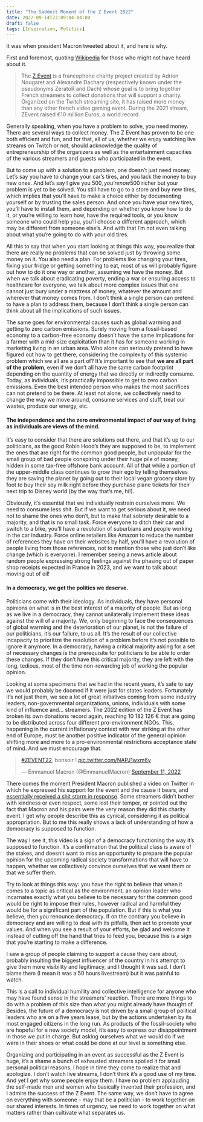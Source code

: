 ```yaml
---
title: "The Saddest Moment of the Z Event 2022"
date: 2022-09-14T23:09:04-04:00
draft: false
tags: [Inspiration, Politics]
---
```

It was when president Macron tweeted about it, and here is why.

First and foremost, quoting [Wikipedia](https://en.wikipedia.org/wiki/Z_Event) for those who might not have heard about it.

> The [Z Event](https://zevent.fr/) is a francophone charity project created by Adrien Nougaret and Alexandre Dachary (respectively known under the pseudonyms ZeratoR and Dach) whose goal is to bring together French streamers to collect donations that will support a charity. Organized on the Twitch streaming site, it has raised more money than any other french video gaming event. During the 2021 stream, ZEvent raised €10 million Euros, a world record.

Generally speaking, when you have a problem to solve, you need money.
There are several ways to collect money.
The Z Event has proven to be one both efficient and fun, and for that, all of us, whether we enjoy watching live streams on Twitch or not, should acknowledge the quality of entrepreneurship of the organizers as well as the entertainment capacities of the various streamers and guests who participated in the event.

But to come up with a solution to a problem, one doesn’t just need money.
Let’s say you have to change your car’s tires, and you lack the money to buy new ones.
And let’s say I give you 500$, you’re now 500$ richer but your problem is yet to be solved.
You still have to go to a store and buy new tires, which implies that you’ll have to make a choice either by documenting yourself or by trusting the sales person.
And once you have your new tires, you’ll have to install them, and depending on whether you know how to do it, or you’re willing to learn how, have the required tools, or you know someone who could help you, you’ll choose a different approach, which may be different from someone else’s.
And with that I’m not even talking about what you’re going to do with your old tires.

All this to say that when you start looking at things this way, you realize that there are really no problems that can be solved just by throwing some money on it.
You also need a plan.
For problems like changing your tires, fixing your fridge or getting something to eat, most of us will probably figure out how to do it one way or another, assuming we have the money.
But when we talk about eradicating poverty, ending a war or ensuring access to healthcare for everyone, we talk about more complex issues that one cannot just bury under a mattress of money, whatever the amount and wherever that money comes from.
I don’t think a single person can pretend to have a plan to address them, because I don’t think a single person can think about all the implications of such issues.

The same goes for environmental causes such as global warming and getting to zero carbon emissions.
Surely moving from a fossil-based economy to a carbon-free economy doesn’t have the same implications for a farmer with a mid-size exploitation than it has for someone working in marketing living in an urban area.
Who alone can seriously pretend to have figured out how to get there, considering the complexity of this systemic problem which we all are a part of?
It’s important to see that **we are all part of the problem**, even if we don’t all have the same carbon footprint depending on the quantity of energy that we directly or indirectly consume.
Today, as individuals, it’s practically impossible to get to zero carbon emissions.
Even the best intended person who makes the most sacrifices can not pretend to be there.
At least not alone, we collectively need to change the way we move around, consume services and stuff, treat our wastes, produce our energy, etc.

#### The independence and the zero environmental impact of our way of living as individuals are views of the mind.

It’s easy to consider that there are solutions out there, and that it’s up to our politicians, as the good Robin Hood’s they are supposed to be, to implement the ones that are right for the common good people, but unpopular for the small group of bad people conspiring under their huge pile of money, hidden in some tax-free offshore bank account.
All of that while a portion of the upper-middle class continues to grow their ego by telling themselves they are saving the planet by going out to their local vegan grocery store by foot to buy their soy milk right before they purchase plane tickets for their next trip to Disney world (by the way that’s me, hi!).

Obviously, it’s essential that we individually restrain ourselves more.
We need to consume less shit.
But if we want to get serious about it, we need not to shame the ones who don’t, but to make that sobriety desirable to a majority, and that is no small task.
Force everyone to ditch their car and switch to a bike, you’ll have a revolution of suburbians and people working in the car industry.
Force online retailers like Amazon to reduce the number of references they have on their websites by half, you’ll have a revolution of people living from those references, not to mention those who just don’t like change (which is everyone).
I remember seeing a news article about random people expressing strong feelings against the phasing out of paper shop receipts expected in France in 2023, and we want to talk about moving out of oil!

#### In a democracy, we get the politics we deserve.

Politicians come with their ideology.
As individuals, they have personal opinions on what is in the best interest of a majority of people.
But as long as we live in a democracy, they cannot unilaterally implement these ideas against the will of a majority.
We, only beginning to face the consequences of global warming and the deterioration of our planet, is not the failure of our politicians, it’s our failure, to us all.
It’s the result of our collective incapacity to prioritize the resolution of a problem before it’s not possible to ignore it anymore.
In a democracy, having a critical majority asking for a set of necessary changes is the prerequisite for politicians to be able to order these changes.
If they don’t have this critical majority, they are left with the long, tedious, most of the time non-rewarding job of working the popular opinion.

Looking at some specimens that we had in the recent years, it’s safe to say we would probably be doomed if it were just for states leaders.
Fortunately it’s not just them, we see a lot of great initiatives coming from some industry leaders, non-governmental organizations, unions, individuals with some kind of influence and... streamers.
The 2022 edition of the Z Event has broken its own donations record again, reaching 10 182 126 € that are going to be distributed across four different pro-environment NGOs.
This, happening in the current inflationary context with war striking at the other end of Europe, must be another positive indicator of the general opinion shifting more and more to a pro-environmental restrictions acceptance state of mind.
And we must encourage that.

<blockquote class="twitter-tweet"><p lang="fr" dir="ltr"><a href="https://twitter.com/hashtag/ZEVENT22?src=hash&amp;ref_src=twsrc%5Etfw">#ZEVENT22</a>, bonsoir ! <a href="https://t.co/NAPJ1wxm6y">pic.twitter.com/NAPJ1wxm6y</a></p>&mdash; Emmanuel Macron (@EmmanuelMacron) <a href="https://twitter.com/EmmanuelMacron/status/1569044716678676481?ref_src=twsrc%5Etfw">September 11, 2022</a></blockquote> <script async src="https://platform.twitter.com/widgets.js" charset="utf-8"></script>

There comes the moment President Macron published a video on Twitter in which he expressed his support for the event and the cause it bears, and [essentially received a shit storm in response](https://www.youtube.com/watch?v=4UHMj_Zz9hM).
Some streamers didn’t bother with kindness or even respect, some lost their temper, or pointed out the fact that Macron and his pairs were the very reason they did this charity event.
I get why people describe this as cynical, considering it as political appropriation.
But to me this really shows a lack of understanding of how a democracy is supposed to function.

The way I see it, this video is a sign of a democracy functioning the way it’s supposed to function.
It’s a confirmation that the political class is aware of the stakes, and doesn’t want to miss an opportunity to prepare the popular opinion for the upcoming radical society transformations that will have to happen, whether we collectively convince ourselves that we want them or that we suffer them.

Try to look at things this way: you have the right to believe that when it comes to a topic as critical as the environment, an opinion leader who incarnates exactly what you believe to be necessary for the common good would be right to impose their rules, however radical and harmful they would be for a significant part of the population.
But if this is what you believe, then you renounce democracy.
If on the contrary you believe in democracy and are willing to deal with its pitfalls, then act to promote your values.
And when you see a result of your efforts, be glad and welcome it instead of cutting off the hand that tries to feed you, because this is a sign that you’re starting to make a difference.

I saw a group of people claiming to support a cause they care about, probably insulting the biggest influencer of the country in his attempt to give them more visibility and legitimacy, and I thought it was sad.
I don’t blame them (I mean it was a 50 hours livestream) but it was painful to watch.

This is a call to individual humility and collective intelligence for anyone who may have found sense in the streamers' reaction.
There are more things to do with a problem of this size than what you might already have thought of.
Besides, the future of a democracy is not driven by a small group of political leaders who are on a five years lease, but by the actions undertaken by its most engaged citizens in the long run.
As products of the fossil-society who are hopeful for a new society model, it’s easy to express our disappointment in those we put in charge.
But asking ourselves what we would do if we were in their shoes or what could be done at our level is something else.

Organizing and participating in an event as successful as the Z Event is huge, it’s a shame a bunch of exhausted streamers spoiled it for small personal political reasons.
I hope in time they come to realize that and apologize.
I don’t watch live streams, I don’t think it’s a good use of my time.
And yet I get why some people enjoy them.
I have no problem applauding the self-made men and women who basically invented their profession, and I admire the success of the Z Event.
The same way, we don’t have to agree on everything with someone - may that be a politician - to work together on our shared interests.
In times of urgency, we need to work together on what matters rather than cultivate what separates us.
